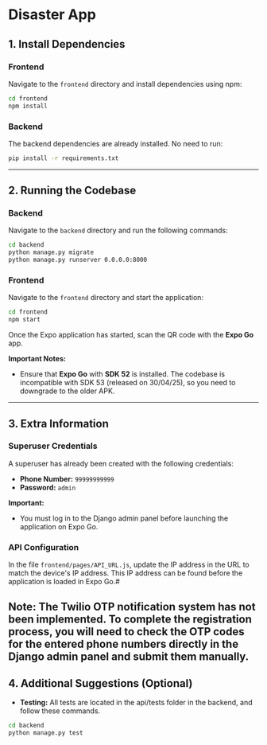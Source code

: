 # Disaster App

## 1. Install Dependencies

### Frontend
Navigate to the `frontend` directory and install dependencies using npm:
```bash
cd frontend
npm install
```

### Backend
The backend dependencies are already installed. No need to run:
```bash
pip install -r requirements.txt
```

---

## 2. Running the Codebase

### Backend
Navigate to the `backend` directory and run the following commands:
```bash
cd backend
python manage.py migrate
python manage.py runserver 0.0.0.0:8000
```

### Frontend
Navigate to the `frontend` directory and start the application:
```bash
cd frontend
npm start
```

Once the Expo application has started, scan the QR code with the **Expo Go** app.

**Important Notes:**
- Ensure that **Expo Go** with **SDK 52** is installed. The codebase is incompatible with SDK 53 (released on 30/04/25), so you need to downgrade to the older APK.

---

## 3. Extra Information

### Superuser Credentials
A superuser has already been created with the following credentials:
- **Phone Number:** `99999999999`
- **Password:** `admin`

**Important:**
- You must log in to the Django admin panel before launching the application on Expo Go.

### API Configuration
In the file `frontend/pages/API_URL.js`, update the IP address in the URL to match the device's IP address. This IP address can be found before the application is loaded in Expo Go.#

**Note:** The Twilio OTP notification system has not been implemented. To complete the registration process, you will need to check the OTP codes for the entered phone numbers directly in the Django admin panel and submit them manually.
---

## 4. Additional Suggestions (Optional)

- **Testing:** All tests are located in the api/tests folder in the backend, and follow these commands.
```bash
cd backend
python manage.py test
```



